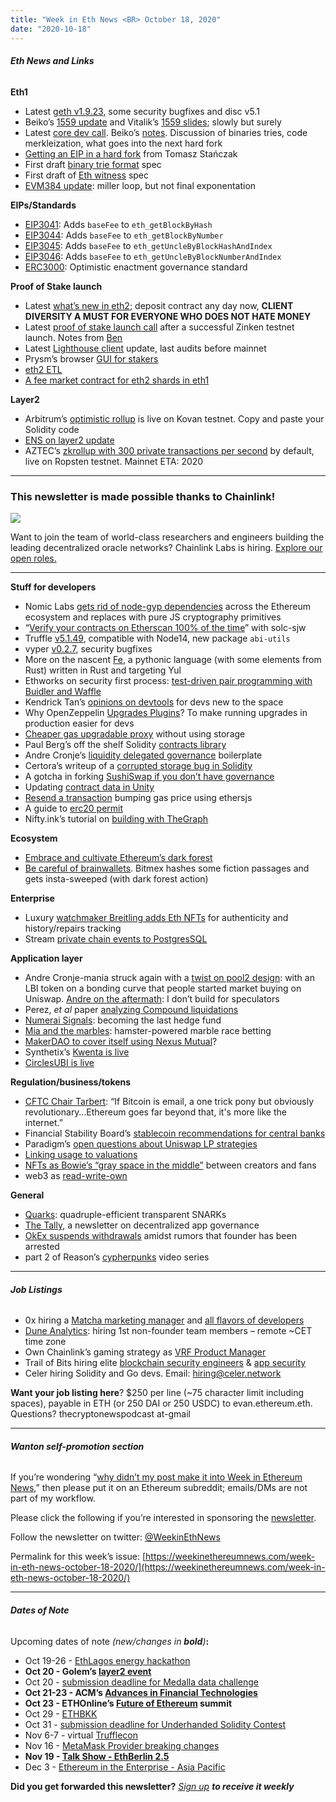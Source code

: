 ```yaml
---
title: "Week in Eth News <BR> October 18, 2020"
date: "2020-10-18"
---
```


###### **Eth News and Links**

**Eth1**

- Latest [geth v1.9.23](https://github.com/ethereum/go-ethereum/releases/tag/v1.9.23), some security bugfixes and disc v5.1
- Beiko’s [1559 update](https://hackmd.io/@timbeiko/1559-updates/https%3A%2F%2Fhackmd.io%2F%40timbeiko%2F1559-update-002) and Vitalik’s [1559 slides](https://vitalik.ca/files/misc_files/EIP_1559_Fee_Structure.pdf); slowly but surely
- Latest [core dev call](https://www.youtube.com/watch?v=LDSTqo0LKUM). Beiko’s [notes](https://twitter.com/TimBeiko/status/1317138984984694784). Discussion of binaries tries, code merkleization, what goes into the next hard fork
- [Getting an EIP in a hard fork](https://medium.com/nethermind-eth/the-life-of-eip-8031e2c079d1) from Tomasz Stańczak
- First draft [binary trie format](https://hackmd.io/uCWOpSrUQaytBgcO0MVkTQ) spec
- First draft of [Eth witness](https://github.com/ethereum/devp2p/blob/eddb347e6ba1781646612d67c4965f578718e0f6/caps/wit.md) spec
- [EVM384 update](https://notes.ethereum.org/@poemm/evm384-update3): miller loop, but not final exponentation

**EIPs/Standards**

- [EIP3041](https://eips.ethereum.org/EIPS/eip-3041): Adds `baseFee` to `eth_getBlockByHash`
- [EIP3044](https://eips.ethereum.org/EIPS/eip-3044): Adds `baseFee` to `eth_getBlockByNumber`
- [EIP3045](https://eips.ethereum.org/EIPS/eip-3045): Adds `baseFee` to `eth_getUncleByBlockHashAndIndex`
- [EIP3046](https://eips.ethereum.org/EIPS/eip-3046): Adds `baseFee` to `eth_getUncleByBlockNumberAndIndex`
- [ERC3000](https://github.com/izqui/EIPs/blob/649e23b5a50c7eb1c7c2a10d4fe98a0b6954c0bb/EIPS/eip-3000.md): Optimistic enactment governance standard

**Proof of Stake launch**

- Latest [what’s new in eth2](https://hackmd.io/@benjaminion/eth2_news/https%3A%2F%2Fhackmd.io%2F%40benjaminion%2Fwnie2_201018); deposit contract any day now, **CLIENT DIVERSITY A MUST FOR EVERYONE WHO DOES NOT HATE MONEY**
- Latest [proof of stake launch call](https://youtu.be/L4Dvlgxku1g) after a successful Zinken testnet launch. Notes from [Ben](https://hackmd.io/@benjaminion/HyGGLCBww)
- Latest [Lighthouse client](https://lighthouse.sigmaprime.io/update-30.html) update, last audits before mainnet
- Prysm’s browser [GUI for stakers](https://medium.com/prysmatic-labs/prysm-eth2-client-web-interface-now-live-feb278f4aa15)
- [eth2 ETL](https://github.com/blockchain-etl/ethereum2-etl)
- [A fee market contract for eth2 shards in eth1](https://ethresear.ch/t/a-fee-market-contract-for-eth2-shards-in-eth1/8124)

**Layer2**

- Arbitrum’s [optimistic rollup](https://medium.com/offchainlabs/arbitrum-rollup-testnet-full-featured-and-open-to-all-da3255b562ea) is live on Kovan testnet. Copy and paste your Solidity code
- [ENS on layer2 update](https://discuss.ens.domains/t/results-of-the-first-ens-layer-2-meeting/256)
- AZTEC’s [zkrollup with 300 private transactions per second](https://medium.com/aztec-protocol/aztec-zkrollup-layer-2-privacy-1978e90ee3b6) by default, live on Ropsten testnet. Mainnet ETA: 2020

* * *

### **This newsletter is made possible thanks to Chainlink!**

[![](https://cdn.substack.com/image/fetch/w_1456,c_limit,f_auto,q_auto:good,fl_progressive:steep/https%3A%2F%2Fbucketeer-e05bbc84-baa3-437e-9518-adb32be77984.s3.amazonaws.com%2Fpublic%2Fimages%2Fabc38264-5f66-4ae5-a095-6f550562b7d6_925x285.png)](https://cdn.substack.com/image/fetch/f_auto,q_auto:good,fl_progressive:steep/https%3A%2F%2Fbucketeer-e05bbc84-baa3-437e-9518-adb32be77984.s3.amazonaws.com%2Fpublic%2Fimages%2Fabc38264-5f66-4ae5-a095-6f550562b7d6_925x285.png)

Want to join the team of world-class researchers and engineers building the leading decentralized oracle networks? Chainlink Labs is hiring. [Explore our open roles.](https://www.chainlinklabs.com/careers?utm_source=newsletter&utm_medium=email&utm_campaign=wie)

* * *

**Stuff for developers**

- Nomic Labs [gets rid of node-gyp dependencies](https://medium.com/nomic-labs-blog/turning-a-page-in-ethereum-javascript-history-4ec89136fccc) across the Ethereum ecosystem and replaces with pure JS cryptography primitives
- “[Verify your contracts on Etherscan 100% of the time](https://kndrck.co/posts/verify-contracts-etherscan-100/)” with solc-sjw
- Truffle [v5.1.49](https://github.com/trufflesuite/truffle/releases/tag/v5.1.49), compatible with Node14, new package `abi-utils`
- vyper [v0.2.7](https://vyper.readthedocs.io/en/latest/release-notes.html#v0-2-7), security bugfixes
- More on the nascent [Fe](https://snakecharmers.ethereum.org/fe-a-new-language-for-the-ethereum-ecosystem/), a pythonic language (with some elements from Rust) written in Rust and targeting Yul
- Ethworks on security first process: [test-driven pair programming with Buidler and Waffle](https://medium.com/ethworks/pragmatic-smart-contracting-tdd-pairing-waffle-buidler-335e42c8762d)
- Kendrick Tan’s [opinions on devtools](https://kndrck.co/posts/building-on-ethereum-mainnet-an-opinionated-guide) for devs new to the space
- Why OpenZeppelin [Upgrades Plugins](https://forum.openzeppelin.com/t/building-for-interoperability-why-we-re-focusing-on-upgrades-plugins/4088)? To make running upgrades in production easier for devs
- [Cheaper gas upgradable proxy](https://forum.openzeppelin.com/t/a-more-gas-efficient-upgradeable-proxy-by-not-using-storage/4111) without using storage
- Paul Berg’s off the shelf Solidity [contracts library](https://twitter.com/PaulRBerg/status/1315794604755738626)
- Andre Cronje’s [liquidity delegated governance](https://andrecronje.medium.com/one-click-governance-tokens-with-liquidity-timelock-and-stop-loss-b906d801f90b) boilerplate
- Certora’s writeup of a [corrupted storage bug in Solidity](https://www.certora.com/blog/corruptedStorage.html)
- A gotcha in forking [SushiSwap if you don’t have governance](https://medium.com/@DraculaProtocol/sushiswap-smart-contract-bug-and-quality-of-audits-in-community-f50ee0545bc6)
- Updating [contract data in Unity](https://medium.com/coinmonks/updating-smart-contract-data-in-unity-419473bafb03)
- [Resend a transaction](https://www.quiknode.io/guides/web3-sdks/how-to-re-send-a-transaction-with-higher-gas-price-using-ethers-js) bumping gas price using ethersjs
- A guide to [erc20 permit](https://soliditydeveloper.com/erc20-permit)
- Nifty.ink’s tutorial on [building with TheGraph](https://azfuller20.medium.com/nifty-notes-building-with-thegraph-a39048e2f0bd)

**Ecosystem**

- [Embrace and cultivate Ethereum’s dark forest](https://medium.com/@trenton.v/ethereums-dark-forest-is-worth-cultivating-3cffa440aa4f)
- [Be careful of brainwallets](https://blog.bitmex.com/call-me-ishmael/). Bitmex hashes some fiction passages and gets insta-sweeped (with dark forest action)

**Enterprise**

- Luxury [watchmaker Breitling adds Eth NFTs](https://medium.com/@marketing_31541/enhance-your-breitling-luxury-watch-experience-with-arianee-1427e540538e) for authenticity and history/repairs tracking
- Stream [private chain events to PostgresSQL](https://medium.com/geora/technical-deep-dive-the-geora-event-sourcing-architecture-27188bc1eb1a)

**Application layer**

- Andre Cronje-mania struck again with a [twist on pool2 design](https://andrecronje.medium.com/crypto-economics-perpetual-liquidity-and-il-offsets-197558347a53): with an LBI token on a bonding curve that people started market buying on Uniswap. [Andre on the aftermath](https://andrecronje.medium.com/unpacking-my-involvement-in-defi-cdb6479e337d): I don’t build for speculators
- Perez, _et al_ paper [analyzing Compound liquidations](https://arxiv.org/pdf/2009.13235.pdf)
- [Numerai Signals](https://medium.com/numerai/building-the-last-hedge-fund-introducing-numerai-signals-12de26dfa69c): becoming the last hedge fund
- [Mia and the marbles](https://medium.com/@miaandthemarbles/what-a-hamster-and-blockchain-have-in-common-3c9e5af8eb7c): hamster-powered marble race betting
- [MakerDAO to cover itself using Nexus Mutual](https://forum.makerdao.com/t/makerdao-protocol-cover-using-nexus-mutual/4761)?
- Synthetix’s [Kwenta is live](https://blog.kwenta.io/kwenta-is-now-live/)
- [CirclesUBI is live](https://twitter.com/CirclesUBI/status/1317089513009762304)

**Regulation/business/tokens**

- [CFTC Chair Tarbert](https://www.coindesk.com/heath-tarbert-invest-eth-fireside): “If Bitcoin is email, a one trick pony but obviously revolutionary…Ethereum goes far beyond that, it's more like the internet.”
- Financial Stability Board’s [stablecoin recommendations for central banks](https://www.fsb.org/2020/10/fsb-publishes-high-level-recommendations-for-regulation-supervision-and-oversight-of-global-stablecoin-arrangements/)
- Paradigm’s [open questions about Uniswap LP strategies](https://www.paradigm.xyz/open-problems/index.html)
- [Linking usage to valuations](https://www.wmougayar.com/blog/2020/10/13/there-is-an-elusive-value-to-usage-linkage-in-crypto-markets-token-valuations)
- [NFTs as Bowie’s “gray space in the middle”](https://www.nichanank.com/blog/2020/10/9/gray-space-in-the-middle) between creators and fans
- web3 as [read-write-own](https://www.himgajria.com/writings/web-3-0)

**General**

- [Quarks](https://eprint.iacr.org/2020/1275.pdf): quadruple-efficient transparent SNARKs
- [The Tally](https://tally.substack.com/p/the-tally-newsletter-issue-1), a newsletter on decentralized app governance
- [OkEx suspends withdrawals](https://www.okex.com/support/hc/en-us/articles/360051090391) amidst rumors that founder has been arrested
- part 2 of Reason’s [cypherpunks](https://www.youtube.com/watch?v=n4qonsvSgAg) video series

* * *

###### **Job Listings**

- 0x hiring a [Matcha marketing manager](https://boards.greenhouse.io/0x/jobs/4923909002) and [all flavors of developers](https://0x.org/about/jobs)
- [Dune Analytics](https://careers.duneanalytics.com/): hiring 1st non-founder team members – remote ~CET time zone
- Own Chainlink’s gaming strategy as [VRF Product Manager](https://jobs.lever.co/chainlink/9b67120c-932e-4280-829e-00cff2d78efa)
- Trail of Bits hiring elite [blockchain security engineers](https://jobs.lever.co/trailofbits/4f459855-3299-462f-9e73-299a840d5baf) & [app security](https://jobs.lever.co/trailofbits/8b7f7fc1-efb0-4e89-b406-784c3a2d77e4)
- Celer hiring Solidity and Go devs. Email: hiring@celer.network

**Want your job listing here**? $250 per line (~75 character limit including spaces), payable in ETH (or 250 DAI or 250 USDC) to evan.ethereum.eth. Questions? thecryptonewspodcast at-gmail

* * *

###### **Wanton self-promotion section**

If you’re wondering “[why didn’t my post make it into Week in Ethereum News](https://www.evanvanness.com/post/179914035841/why-didnt-my-post-make-the-newsletter),” then please put it on an Ethereum subreddit; emails/DMs are not part of my workflow.

Please click the following if you’re interested in sponsoring the [newsletter](https://www.evanvanness.com/post/625741875743227904/evan-is-live-on-balancer).

Follow the newsletter on twitter: [@WeekinEthNews](https://twitter.com/WeekInEthNews)

Permalink for this week’s issue: [https://weekinethereumnews.com/week-in-eth-news-october-18-2020/](https://weekinethereumnews.com/week-in-eth-news-october-18-2020/)

* * *

###### **Dates of Note**

Upcoming dates of note _(_new/changes in **bold**_)_**:**

- Oct 19-26 - [EthLagos energy hackathon](https://ethlagos.io/)
- **Oct 20 - Golem’s [layer2 event](https://www.eventbrite.com/e/golem-3-layer-2-tickets-124704770325)**
- Oct 20 - [submission deadline for Medalla data challenge](https://ethereum.org/en/eth2/get-involved/medalla-data-challenge/)
- **Oct 21-23 - ACM’s [Advances in Financial Technologies](https://aft.acm.org/)**
- **Oct 23 - ETHOnline’s [Future of Ethereum](https://ethonline.org/future/) summit**
- Oct 29 - [ETHBKK](https://pages.atato.com/ethbkk)
- Oct 31 - [submission deadline for Underhanded Solidity Contest](https://underhanded.soliditylang.org/)
- Nov 6-7 - virtual [Trufflecon](https://www.trufflesuite.com/trufflecon2020)
- Nov 16 - [MetaMask Provider breaking changes](https://medium.com/metamask/breaking-changes-to-the-metamask-provider-its-happening-eebc91fff1a7)
- **Nov 19 - [Talk Show - EthBerlin 2.5](https://medium.com/ethberlin/move-over-netflix-theres-a-new-zoom-talk-show-in-town-db48c75d35af)**
- Dec 3 - [Ethereum in the Enterprise - Asia Pacific](https://twitter.com/EntEthAlliance/status/1314652848655872000)

**Did you get forwarded this newsletter?** _[Sign up](https://weekinethereum.substack.com/subscribe#about) **to receive it weekly**_
